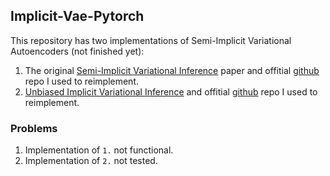 ## Implicit-Vae-Pytorch

This repository has two implementations of Semi-Implicit Variational Autoencoders (not finished yet):
1. The original [Semi-Implicit Variational Inference](https://arxiv.org/pdf/1805.11183.pdf) paper and offitial [github](https://github.com/mingzhang-yin/SIVI) repo I used to reimplement.
2. [Unbiased Implicit Variational Inference](https://arxiv.org/pdf/1808.02078.pdf) and offitial [github](https://github.com/franrruiz/uiviI) repo I used to reimplement.

### Problems
1. Implementation of `1.` not functional.
2. Implementation of `2.` not tested.
